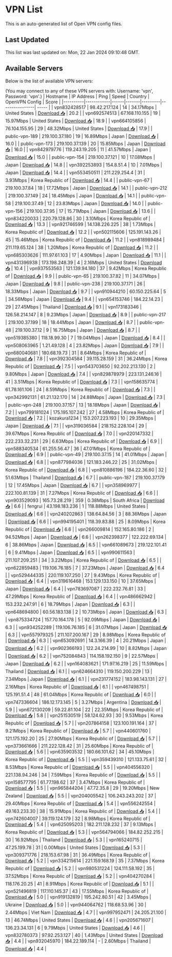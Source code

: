 # VPN List

This is an auto-generated list of Open VPN config files.

## Last Updated

This list was last updated on: Mon, 22 Jan 2024 09:10:48 GMT.

## Available Servers

Below is the list of available VPN servers:

(You may connect to any of these VPN servers with: Username: 'vpn', Password: 'vpn'.)
| Hostname | IP Address | Ping | Speed | Country | OpenVPN Config | Score |
|----------|------------|------|-------|---------|----------------| ----- |
| vpn832428517 | 98.42.217.124 | 14 | 34.17Mbps | United States | [Download 📥](./configs/server_0_US.ovpn) | 20.2 |
| vpn692574513 | 67.168.110.155 | 19 | 15.97Mbps | United States | [Download 📥](./configs/server_1_US.ovpn) | 18.9 |
| vpn664105856 | 76.104.155.95 | 29 | 48.32Mbps | United States | [Download 📥](./configs/server_2_US.ovpn) | 17.9 |
| public-vpn-189 | 219.100.37.180 | 19 | 16.89Mbps | Japan | [Download 📥](./configs/server_3_JP.ovpn) | 16.0 |
| public-vpn-173 | 219.100.37.139 | 20 | 15.85Mbps | Japan | [Download 📥](./configs/server_4_JP.ovpn) | 16.0 |
| vpn842979776 | 119.243.19.205 | 11 | 41.57Mbps | Japan | [Download 📥](./configs/server_5_JP.ovpn) | 15.0 |
| public-vpn-154 | 219.100.37.121 | 10 | 17.08Mbps | Japan | [Download 📥](./configs/server_6_JP.ovpn) | 14.8 |
| vpn392253893 | 154.8.51.4 | 10 | 7.01Mbps | Japan | [Download 📥](./configs/server_7_JP.ovpn) | 14.4 |
| vpn553450511 | 211.229.254.4 | 31 | 3.93Mbps | Korea Republic of | [Download 📥](./configs/server_8_KR.ovpn) | 14.4 |
| public-vpn-67 | 219.100.37.84 | 18 | 17.72Mbps | Japan | [Download 📥](./configs/server_9_JP.ovpn) | 14.1 |
| public-vpn-212 | 219.100.37.149 | 24 | 18.45Mbps | Japan | [Download 📥](./configs/server_10_JP.ovpn) | 14.1 |
| public-vpn-58 | 219.100.37.49 | 12 | 23.83Mbps | Japan | [Download 📥](./configs/server_11_JP.ovpn) | 14.0 |
| public-vpn-156 | 219.100.37.95 | 17 | 15.71Mbps | Japan | [Download 📥](./configs/server_12_JP.ovpn) | 13.6 |
| vpn834220033 | 220.79.128.86 | 30 | 3.10Mbps | Korea Republic of | [Download 📥](./configs/server_13_KR.ovpn) | 13.3 |
| vpn921746599 | 14.138.226.225 | 38 | 1.73Mbps | Korea Republic of | [Download 📥](./configs/server_14_KR.ovpn) | 12.2 |
| vpn502115606 | 125.191.143.26 | 45 | 15.46Mbps | Korea Republic of | [Download 📥](./configs/server_15_KR.ovpn) | 11.2 |
| vpn818989484 | 211.119.65.124 | 38 | 1.20Mbps | Korea Republic of | [Download 📥](./configs/server_16_KR.ovpn) | 11.2 |
| vpn685303626 | 111.97.61.103 | 17 | 4.90Mbps | Japan | [Download 📥](./configs/server_17_JP.ovpn) | 11.1 |
| vpn431396938 | 173.198.248.39 | 4 | 2.16Mbps | United States | [Download 📥](./configs/server_18_US.ovpn) | 10.4 |
| vpn937553563 | 121.139.94.180 | 37 | 9.42Mbps | Korea Republic of | [Download 📥](./configs/server_19_KR.ovpn) | 9.9 |
| public-vpn-65 | 219.100.37.82 | 11 | 34.07Mbps | Japan | [Download 📥](./configs/server_20_JP.ovpn) | 9.8 |
| public-vpn-238 | 219.100.37.171 | 26 | 18.33Mbps | Japan | [Download 📥](./configs/server_21_JP.ovpn) | 9.7 |
| vpn910944210 | 60.150.225.64 | 5 | 34.56Mbps | Japan | [Download 📥](./configs/server_22_JP.ovpn) | 9.4 |
| vpn654153746 | 184.22.14.23 | 29 | 27.45Mbps | Thailand | [Download 📥](./configs/server_23_TH.ovpn) | 9.1 |
| vpn173183346 | 126.58.214.147 | 8 | 9.23Mbps | Japan | [Download 📥](./configs/server_24_JP.ovpn) | 8.9 |
| public-vpn-217 | 219.100.37.199 | 18 | 18.44Mbps | Japan | [Download 📥](./configs/server_25_JP.ovpn) | 8.7 |
| public-vpn-48 | 219.100.37.12 | 9 | 16.75Mbps | Japan | [Download 📥](./configs/server_26_JP.ovpn) | 8.7 |
| vpn519385380 | 118.18.99.30 | 7 | 19.04Mbps | Japan | [Download 📥](./configs/server_27_JP.ovpn) | 8.4 |
| vpn508063965 | 1.21.49.128 | 4 | 23.82Mbps | Japan | [Download 📥](./configs/server_28_JP.ovpn) | 7.9 |
| vpn680040681 | 180.68.19.73 | 31 | 8.64Mbps | Korea Republic of | [Download 📥](./configs/server_29_KR.ovpn) | 7.8 |
| vpn392304584 | 39.115.28.159 | 31 | 36.24Mbps | Korea Republic of | [Download 📥](./configs/server_30_KR.ovpn) | 7.5 |
| vpn543703650 | 92.202.213.130 | 2 | 9.80Mbps | Japan | [Download 📥](./configs/server_31_JP.ovpn) | 7.4 |
| vpn829878979 | 223.131.246.16 | 41 | 3.51Mbps | Korea Republic of | [Download 📥](./configs/server_32_KR.ovpn) | 7.3 |
| vpn158635774 | 61.78.161.106 | 24 | 8.59Mbps | Korea Republic of | [Download 📥](./configs/server_33_KR.ovpn) | 7.3 |
| vpn342992131 | 61.21.132.170 | 14 | 24.88Mbps | Japan | [Download 📥](./configs/server_34_JP.ovpn) | 7.3 |
| public-vpn-248 | 219.100.37.157 | 13 | 18.18Mbps | Japan | [Download 📥](./configs/server_35_JP.ovpn) | 7.2 |
| vpn799181024 | 175.195.107.242 | 27 | 4.58Mbps | Korea Republic of | [Download 📥](./configs/server_36_KR.ovpn) | 7.2 |
| kozakura1234 | 153.207.223.193 | 10 | 29.35Mbps | Japan | [Download 📥](./configs/server_37_JP.ovpn) | 7.1 |
| vpn319036584 | 218.152.228.104 | 29 | 39.67Mbps | Korea Republic of | [Download 📥](./configs/server_38_KR.ovpn) | 7.0 |
| vpn220147332 | 222.233.32.231 | 29 | 6.63Mbps | Korea Republic of | [Download 📥](./configs/server_39_KR.ovpn) | 6.9 |
| vpn588340534 | 61.255.56.47 | 36 | 47.01Mbps | Korea Republic of | [Download 📥](./configs/server_40_KR.ovpn) | 6.9 |
| public-vpn-49 | 219.100.37.15 | 14 | 41.01Mbps | Japan | [Download 📥](./configs/server_41_JP.ovpn) | 6.8 |
| vpn877984036 | 121.183.246.22 | 25 | 31.02Mbps | Korea Republic of | [Download 📥](./configs/server_42_KR.ovpn) | 6.8 |
| vpn810886196 | 184.22.36.60 | 32 | 51.63Mbps | Thailand | [Download 📥](./configs/server_43_TH.ovpn) | 6.7 |
| public-vpn-187 | 219.100.37.179 | 12 | 17.45Mbps | Japan | [Download 📥](./configs/server_44_JP.ovpn) | 6.7 |
| vpn358969977 | 222.100.81.139 | 31 | 7.27Mbps | Korea Republic of | [Download 📥](./configs/server_45_KR.ovpn) | 6.6 |
| vpn903529093 | 165.73.28.219 | 359 | 0.38Mbps | South Africa | [Download 📥](./configs/server_46_ZA.ovpn) | 6.6 |
| fengrui | 43.198.183.236 | 1 | 118.88Mbps | United States | [Download 📥](./configs/server_47_US.ovpn) | 6.6 |
| vpn240202863 | 138.64.84.56 | 3 | 88.36Mbps | Japan | [Download 📥](./configs/server_48_JP.ovpn) | 6.6 |
| vpn994195401 | 118.39.83.88 | 25 | 8.09Mbps | Korea Republic of | [Download 📥](./configs/server_49_KR.ovpn) | 6.6 |
| vpn266009814 | 152.165.80.186 | 2 | 94.52Mbps | Japan | [Download 📥](./configs/server_50_JP.ovpn) | 6.6 |
| vpn262398377 | 122.222.69.134 | 6 | 38.86Mbps | Japan | [Download 📥](./configs/server_51_JP.ovpn) | 6.5 |
| vpn661089673 | 219.122.101.41 | 6 | 9.41Mbps | Japan | [Download 📥](./configs/server_52_JP.ovpn) | 6.5 |
| vpn990611563 | 211.107.209.251 | 34 | 3.22Mbps | Korea Republic of | [Download 📥](./configs/server_53_KR.ovpn) | 6.5 |
| vpn622859483 | 119.106.76.185 | 7 | 37.23Mbps | Japan | [Download 📥](./configs/server_54_JP.ovpn) | 6.4 |
| vpn529444335 | 220.119.107.250 | 27 | 9.43Mbps | Korea Republic of | [Download 📥](./configs/server_55_KR.ovpn) | 6.4 |
| vpn319616468 | 153.129.133.150 | 10 | 37.65Mbps | Japan | [Download 📥](./configs/server_56_JP.ovpn) | 6.4 |
| vpn783697087 | 222.232.76.81 | 33 | 47.29Mbps | Korea Republic of | [Download 📥](./configs/server_57_KR.ovpn) | 6.4 |
| vpn486662942 | 153.232.247.91 | 6 | 18.79Mbps | Japan | [Download 📥](./configs/server_58_JP.ovpn) | 6.3 |
| vpn648694800 | 60.56.183.138 | 2 | 10.73Mbps | Japan | [Download 📥](./configs/server_59_JP.ovpn) | 6.3 |
| vpn875334724 | 157.70.164.178 | 5 | 92.09Mbps | Japan | [Download 📥](./configs/server_60_JP.ovpn) | 6.3 |
| vpn934252289 | 119.106.76.185 | 6 | 31.07Mbps | Japan | [Download 📥](./configs/server_61_JP.ovpn) | 6.3 |
| vpn557979325 | 211.107.200.167 | 29 | 8.98Mbps | Korea Republic of | [Download 📥](./configs/server_62_KR.ovpn) | 6.3 |
| vpn653092691 | 14.3.166.39 | 4 | 20.21Mbps | Japan | [Download 📥](./configs/server_63_JP.ovpn) | 6.2 |
| vpn902366193 | 122.24.214.99 | 10 | 8.82Mbps | Japan | [Download 📥](./configs/server_64_JP.ovpn) | 6.2 |
| vpn752084843 | 114.158.192.150 | 9 | 22.57Mbps | Japan | [Download 📥](./configs/server_65_JP.ovpn) | 6.2 |
| vpn164083621 | 171.97.16.219 | 25 | 11.59Mbps | Thailand | [Download 📥](./configs/server_66_TH.ovpn) | 6.1 |
| vpn624664310 | 119.150.200.229 | 13 | 7.34Mbps | Japan | [Download 📥](./configs/server_67_JP.ovpn) | 6.1 |
| vpn231774152 | 183.98.143.131 | 27 | 2.16Mbps | Korea Republic of | [Download 📥](./configs/server_68_KR.ovpn) | 6.1 |
| vpn467498751 | 125.191.51.4 | 48 | 61.04Mbps | Korea Republic of | [Download 📥](./configs/server_69_KR.ovpn) | 6.0 |
| vpn747336604 | 186.12.173.145 | 5 | 3.27Mbps | Argentina | [Download 📥](./configs/server_70_AR.ovpn) | 5.9 |
| vpn672130209 | 59.22.81.104 | 22 | 22.35Mbps | Korea Republic of | [Download 📥](./configs/server_71_KR.ovpn) | 5.8 |
| vpn251530519 | 58.124.62.93 | 30 | 9.53Mbps | Korea Republic of | [Download 📥](./configs/server_72_KR.ovpn) | 5.7 |
| vpn207864158 | 123.100.191.164 | 37 | 9.21Mbps | Korea Republic of | [Download 📥](./configs/server_73_KR.ovpn) | 5.7 |
| vpn440601760 | 121.175.192.20 | 25 | 27.90Mbps | Korea Republic of | [Download 📥](./configs/server_74_KR.ovpn) | 5.7 |
| vpn373661666 | 211.222.128.42 | 31 | 25.60Mbps | Korea Republic of | [Download 📥](./configs/server_75_KR.ovpn) | 5.6 |
| vpn635903532 | 180.66.101.62 | 34 | 45.10Mbps | Korea Republic of | [Download 📥](./configs/server_76_KR.ovpn) | 5.5 |
| vpn359439310 | 121.133.75.61 | 32 | 8.53Mbps | Korea Republic of | [Download 📥](./configs/server_77_KR.ovpn) | 5.5 |
| vpn404556320 | 221.138.94.246 | 34 | 7.59Mbps | Korea Republic of | [Download 📥](./configs/server_78_KR.ovpn) | 5.5 |
| vpn158577795 | 61.77.198.62 | 37 | 3.47Mbps | Korea Republic of | [Download 📥](./configs/server_79_KR.ovpn) | 5.5 |
| vpn965844204 | 47.72.35.8 | 29 | 19.20Mbps | New Zealand | [Download 📥](./configs/server_80_NZ.ovpn) | 5.5 |
| vpn204005542 | 106.243.243.202 | 37 | 29.40Mbps | Korea Republic of | [Download 📥](./configs/server_81_KR.ovpn) | 5.4 |
| vpn556242554 | 49.163.233.30 | 38 | 15.91Mbps | Korea Republic of | [Download 📥](./configs/server_82_KR.ovpn) | 5.4 |
| vpn742604007 | 39.119.124.179 | 32 | 8.98Mbps | Korea Republic of | [Download 📥](./configs/server_83_KR.ovpn) | 5.4 |
| vpn625095203 | 182.211.128.232 | 37 | 9.13Mbps | Korea Republic of | [Download 📥](./configs/server_84_KR.ovpn) | 5.3 |
| vpn564794066 | 184.82.252.215 | 30 | 16.92Mbps | Thailand | [Download 📥](./configs/server_85_TH.ovpn) | 5.3 |
| vpn165240715 | 47.25.199.78 | 31 | 0.00Mbps | United States | [Download 📥](./configs/server_86_US.ovpn) | 5.3 |
| vpn309371776 | 218.153.67.98 | 31 | 36.49Mbps | Korea Republic of | [Download 📥](./configs/server_87_KR.ovpn) | 5.2 |
| vpn334215614 | 221.159.168.19 | 35 | 7.37Mbps | Korea Republic of | [Download 📥](./configs/server_88_KR.ovpn) | 5.2 |
| vpn980531224 | 124.111.58.192 | 35 | 37.52Mbps | Korea Republic of | [Download 📥](./configs/server_89_KR.ovpn) | 5.2 |
| vpn404270284 | 118.176.20.25 | 41 | 8.91Mbps | Korea Republic of | [Download 📥](./configs/server_90_KR.ovpn) | 5.1 |
| vpn521496819 | 117.110.145.37 | 43 | 17.55Mbps | Korea Republic of | [Download 📥](./configs/server_91_KR.ovpn) | 5.0 |
| vpn919132819 | 195.242.80.51 | 42 | 3.45Mbps | Ukraine | [Download 📥](./configs/server_92_UA.ovpn) | 5.0 |
| vpn944064762 | 118.68.53.96 | 30 | 2.44Mbps | Viet Nam | [Download 📥](./configs/server_93_VN.ovpn) | 4.7 |
| vpn997952471 | 24.205.21.100 | 13 | 46.74Mbps | United States | [Download 📥](./configs/server_94_US.ovpn) | 4.6 |
| vpn205671607 | 136.23.34.131 | 6 | 9.79Mbps | United States | [Download 📥](./configs/server_95_US.ovpn) | 4.6 |
| vpn832780373 | 97.92.253.127 | 40 | 1.43Mbps | United States | [Download 📥](./configs/server_96_US.ovpn) | 4.4 |
| vpn932045970 | 184.22.189.114 | - | 2.60Mbps | Thailand | [Download 📥](./configs/server_97_TH.ovpn) | 4.4 |
